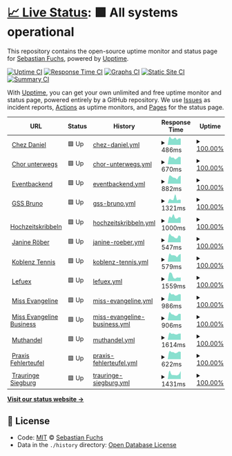 # [📈 Live Status](https://lefuex.github.io/upptime): <!--live status--> **🟩 All systems operational**

This repository contains the open-source uptime monitor and status page for [Sebastian Fuchs](https://lefuex.github.io/upptime), powered by [Upptime](https://github.com/upptime/upptime).

[![Uptime CI](https://github.com/koj-co/upptime/workflows/Uptime%20CI/badge.svg)](https://github.com/koj-co/upptime/actions?query=workflow%3A%22Uptime+CI%22)
[![Response Time CI](https://github.com/koj-co/upptime/workflows/Response%20Time%20CI/badge.svg)](https://github.com/koj-co/upptime/actions?query=workflow%3A%22Response+Time+CI%22)
[![Graphs CI](https://github.com/koj-co/upptime/workflows/Graphs%20CI/badge.svg)](https://github.com/koj-co/upptime/actions?query=workflow%3A%22Graphs+CI%22)
[![Static Site CI](https://github.com/koj-co/upptime/workflows/Static%20Site%20CI/badge.svg)](https://github.com/koj-co/upptime/actions?query=workflow%3A%22Static+Site+CI%22)
[![Summary CI](https://github.com/koj-co/upptime/workflows/Summary%20CI/badge.svg)](https://github.com/koj-co/upptime/actions?query=workflow%3A%22Summary+CI%22)

With [Upptime](https://upptime.js.org), you can get your own unlimited and free uptime monitor and status page, powered entirely by a GitHub repository. We use [Issues](https://github.com/lefuex/upptime/issues) as incident reports, [Actions](https://github.com/lefuex/upptime/actions) as uptime monitors, and [Pages](https://lefuex.github.io/upptime) for the status page.

<!--start: status pages-->
<!-- This summary is generated by Upptime (https://github.com/upptime/upptime) -->
<!-- Do not edit this manually, your changes will be overwritten -->
<!-- prettier-ignore -->
| URL | Status | History | Response Time | Uptime |
| --- | ------ | ------- | ------------- | ------ |
| <img alt="" src="https://favicons.githubusercontent.com/www.chez-daniel.com" height="13"> [Chez Daniel](https://www.chez-daniel.com) | 🟩 Up | [chez-daniel.yml](https://github.com/lefuex/upptime/commits/HEAD/history/chez-daniel.yml) | <details><summary><img alt="Response time graph" src="./graphs/chez-daniel/response-time-week.png" height="20"> 486ms</summary><br><a href="https://status.lefuex.de/history/chez-daniel"><img alt="Response time 532" src="https://img.shields.io/endpoint?url=https%3A%2F%2Fraw.githubusercontent.com%2Flefuex%2Fupptime%2FHEAD%2Fapi%2Fchez-daniel%2Fresponse-time.json"></a><br><a href="https://status.lefuex.de/history/chez-daniel"><img alt="24-hour response time 447" src="https://img.shields.io/endpoint?url=https%3A%2F%2Fraw.githubusercontent.com%2Flefuex%2Fupptime%2FHEAD%2Fapi%2Fchez-daniel%2Fresponse-time-day.json"></a><br><a href="https://status.lefuex.de/history/chez-daniel"><img alt="7-day response time 486" src="https://img.shields.io/endpoint?url=https%3A%2F%2Fraw.githubusercontent.com%2Flefuex%2Fupptime%2FHEAD%2Fapi%2Fchez-daniel%2Fresponse-time-week.json"></a><br><a href="https://status.lefuex.de/history/chez-daniel"><img alt="30-day response time 521" src="https://img.shields.io/endpoint?url=https%3A%2F%2Fraw.githubusercontent.com%2Flefuex%2Fupptime%2FHEAD%2Fapi%2Fchez-daniel%2Fresponse-time-month.json"></a><br><a href="https://status.lefuex.de/history/chez-daniel"><img alt="1-year response time 530" src="https://img.shields.io/endpoint?url=https%3A%2F%2Fraw.githubusercontent.com%2Flefuex%2Fupptime%2FHEAD%2Fapi%2Fchez-daniel%2Fresponse-time-year.json"></a></details> | <details><summary><a href="https://status.lefuex.de/history/chez-daniel">100.00%</a></summary><a href="https://status.lefuex.de/history/chez-daniel"><img alt="All-time uptime 99.99%" src="https://img.shields.io/endpoint?url=https%3A%2F%2Fraw.githubusercontent.com%2Flefuex%2Fupptime%2FHEAD%2Fapi%2Fchez-daniel%2Fuptime.json"></a><br><a href="https://status.lefuex.de/history/chez-daniel"><img alt="24-hour uptime 100.00%" src="https://img.shields.io/endpoint?url=https%3A%2F%2Fraw.githubusercontent.com%2Flefuex%2Fupptime%2FHEAD%2Fapi%2Fchez-daniel%2Fuptime-day.json"></a><br><a href="https://status.lefuex.de/history/chez-daniel"><img alt="7-day uptime 100.00%" src="https://img.shields.io/endpoint?url=https%3A%2F%2Fraw.githubusercontent.com%2Flefuex%2Fupptime%2FHEAD%2Fapi%2Fchez-daniel%2Fuptime-week.json"></a><br><a href="https://status.lefuex.de/history/chez-daniel"><img alt="30-day uptime 100.00%" src="https://img.shields.io/endpoint?url=https%3A%2F%2Fraw.githubusercontent.com%2Flefuex%2Fupptime%2FHEAD%2Fapi%2Fchez-daniel%2Fuptime-month.json"></a><br><a href="https://status.lefuex.de/history/chez-daniel"><img alt="1-year uptime 99.99%" src="https://img.shields.io/endpoint?url=https%3A%2F%2Fraw.githubusercontent.com%2Flefuex%2Fupptime%2FHEAD%2Fapi%2Fchez-daniel%2Fuptime-year.json"></a></details>
| <img alt="" src="https://favicons.githubusercontent.com/www.chor-unterwegs.org" height="13"> [Chor unterwegs](https://www.chor-unterwegs.org) | 🟩 Up | [chor-unterwegs.yml](https://github.com/lefuex/upptime/commits/HEAD/history/chor-unterwegs.yml) | <details><summary><img alt="Response time graph" src="./graphs/chor-unterwegs/response-time-week.png" height="20"> 670ms</summary><br><a href="https://status.lefuex.de/history/chor-unterwegs"><img alt="Response time 661" src="https://img.shields.io/endpoint?url=https%3A%2F%2Fraw.githubusercontent.com%2Flefuex%2Fupptime%2FHEAD%2Fapi%2Fchor-unterwegs%2Fresponse-time.json"></a><br><a href="https://status.lefuex.de/history/chor-unterwegs"><img alt="24-hour response time 720" src="https://img.shields.io/endpoint?url=https%3A%2F%2Fraw.githubusercontent.com%2Flefuex%2Fupptime%2FHEAD%2Fapi%2Fchor-unterwegs%2Fresponse-time-day.json"></a><br><a href="https://status.lefuex.de/history/chor-unterwegs"><img alt="7-day response time 670" src="https://img.shields.io/endpoint?url=https%3A%2F%2Fraw.githubusercontent.com%2Flefuex%2Fupptime%2FHEAD%2Fapi%2Fchor-unterwegs%2Fresponse-time-week.json"></a><br><a href="https://status.lefuex.de/history/chor-unterwegs"><img alt="30-day response time 695" src="https://img.shields.io/endpoint?url=https%3A%2F%2Fraw.githubusercontent.com%2Flefuex%2Fupptime%2FHEAD%2Fapi%2Fchor-unterwegs%2Fresponse-time-month.json"></a><br><a href="https://status.lefuex.de/history/chor-unterwegs"><img alt="1-year response time 661" src="https://img.shields.io/endpoint?url=https%3A%2F%2Fraw.githubusercontent.com%2Flefuex%2Fupptime%2FHEAD%2Fapi%2Fchor-unterwegs%2Fresponse-time-year.json"></a></details> | <details><summary><a href="https://status.lefuex.de/history/chor-unterwegs">100.00%</a></summary><a href="https://status.lefuex.de/history/chor-unterwegs"><img alt="All-time uptime 100.00%" src="https://img.shields.io/endpoint?url=https%3A%2F%2Fraw.githubusercontent.com%2Flefuex%2Fupptime%2FHEAD%2Fapi%2Fchor-unterwegs%2Fuptime.json"></a><br><a href="https://status.lefuex.de/history/chor-unterwegs"><img alt="24-hour uptime 100.00%" src="https://img.shields.io/endpoint?url=https%3A%2F%2Fraw.githubusercontent.com%2Flefuex%2Fupptime%2FHEAD%2Fapi%2Fchor-unterwegs%2Fuptime-day.json"></a><br><a href="https://status.lefuex.de/history/chor-unterwegs"><img alt="7-day uptime 100.00%" src="https://img.shields.io/endpoint?url=https%3A%2F%2Fraw.githubusercontent.com%2Flefuex%2Fupptime%2FHEAD%2Fapi%2Fchor-unterwegs%2Fuptime-week.json"></a><br><a href="https://status.lefuex.de/history/chor-unterwegs"><img alt="30-day uptime 100.00%" src="https://img.shields.io/endpoint?url=https%3A%2F%2Fraw.githubusercontent.com%2Flefuex%2Fupptime%2FHEAD%2Fapi%2Fchor-unterwegs%2Fuptime-month.json"></a><br><a href="https://status.lefuex.de/history/chor-unterwegs"><img alt="1-year uptime 100.00%" src="https://img.shields.io/endpoint?url=https%3A%2F%2Fraw.githubusercontent.com%2Flefuex%2Fupptime%2FHEAD%2Fapi%2Fchor-unterwegs%2Fuptime-year.json"></a></details>
| <img alt="" src="https://favicons.githubusercontent.com/eventbackend.de" height="13"> [Eventbackend](https://eventbackend.de) | 🟩 Up | [eventbackend.yml](https://github.com/lefuex/upptime/commits/HEAD/history/eventbackend.yml) | <details><summary><img alt="Response time graph" src="./graphs/eventbackend/response-time-week.png" height="20"> 882ms</summary><br><a href="https://status.lefuex.de/history/eventbackend"><img alt="Response time 1098" src="https://img.shields.io/endpoint?url=https%3A%2F%2Fraw.githubusercontent.com%2Flefuex%2Fupptime%2FHEAD%2Fapi%2Feventbackend%2Fresponse-time.json"></a><br><a href="https://status.lefuex.de/history/eventbackend"><img alt="24-hour response time 884" src="https://img.shields.io/endpoint?url=https%3A%2F%2Fraw.githubusercontent.com%2Flefuex%2Fupptime%2FHEAD%2Fapi%2Feventbackend%2Fresponse-time-day.json"></a><br><a href="https://status.lefuex.de/history/eventbackend"><img alt="7-day response time 882" src="https://img.shields.io/endpoint?url=https%3A%2F%2Fraw.githubusercontent.com%2Flefuex%2Fupptime%2FHEAD%2Fapi%2Feventbackend%2Fresponse-time-week.json"></a><br><a href="https://status.lefuex.de/history/eventbackend"><img alt="30-day response time 939" src="https://img.shields.io/endpoint?url=https%3A%2F%2Fraw.githubusercontent.com%2Flefuex%2Fupptime%2FHEAD%2Fapi%2Feventbackend%2Fresponse-time-month.json"></a><br><a href="https://status.lefuex.de/history/eventbackend"><img alt="1-year response time 1088" src="https://img.shields.io/endpoint?url=https%3A%2F%2Fraw.githubusercontent.com%2Flefuex%2Fupptime%2FHEAD%2Fapi%2Feventbackend%2Fresponse-time-year.json"></a></details> | <details><summary><a href="https://status.lefuex.de/history/eventbackend">100.00%</a></summary><a href="https://status.lefuex.de/history/eventbackend"><img alt="All-time uptime 100.00%" src="https://img.shields.io/endpoint?url=https%3A%2F%2Fraw.githubusercontent.com%2Flefuex%2Fupptime%2FHEAD%2Fapi%2Feventbackend%2Fuptime.json"></a><br><a href="https://status.lefuex.de/history/eventbackend"><img alt="24-hour uptime 100.00%" src="https://img.shields.io/endpoint?url=https%3A%2F%2Fraw.githubusercontent.com%2Flefuex%2Fupptime%2FHEAD%2Fapi%2Feventbackend%2Fuptime-day.json"></a><br><a href="https://status.lefuex.de/history/eventbackend"><img alt="7-day uptime 100.00%" src="https://img.shields.io/endpoint?url=https%3A%2F%2Fraw.githubusercontent.com%2Flefuex%2Fupptime%2FHEAD%2Fapi%2Feventbackend%2Fuptime-week.json"></a><br><a href="https://status.lefuex.de/history/eventbackend"><img alt="30-day uptime 100.00%" src="https://img.shields.io/endpoint?url=https%3A%2F%2Fraw.githubusercontent.com%2Flefuex%2Fupptime%2FHEAD%2Fapi%2Feventbackend%2Fuptime-month.json"></a><br><a href="https://status.lefuex.de/history/eventbackend"><img alt="1-year uptime 100.00%" src="https://img.shields.io/endpoint?url=https%3A%2F%2Fraw.githubusercontent.com%2Flefuex%2Fupptime%2FHEAD%2Fapi%2Feventbackend%2Fuptime-year.json"></a></details>
| <img alt="" src="https://favicons.githubusercontent.com/www.gss-bruno.de" height="13"> [GSS Bruno](https://www.gss-bruno.de) | 🟩 Up | [gss-bruno.yml](https://github.com/lefuex/upptime/commits/HEAD/history/gss-bruno.yml) | <details><summary><img alt="Response time graph" src="./graphs/gss-bruno/response-time-week.png" height="20"> 1321ms</summary><br><a href="https://status.lefuex.de/history/gss-bruno"><img alt="Response time 2048" src="https://img.shields.io/endpoint?url=https%3A%2F%2Fraw.githubusercontent.com%2Flefuex%2Fupptime%2FHEAD%2Fapi%2Fgss-bruno%2Fresponse-time.json"></a><br><a href="https://status.lefuex.de/history/gss-bruno"><img alt="24-hour response time 877" src="https://img.shields.io/endpoint?url=https%3A%2F%2Fraw.githubusercontent.com%2Flefuex%2Fupptime%2FHEAD%2Fapi%2Fgss-bruno%2Fresponse-time-day.json"></a><br><a href="https://status.lefuex.de/history/gss-bruno"><img alt="7-day response time 1321" src="https://img.shields.io/endpoint?url=https%3A%2F%2Fraw.githubusercontent.com%2Flefuex%2Fupptime%2FHEAD%2Fapi%2Fgss-bruno%2Fresponse-time-week.json"></a><br><a href="https://status.lefuex.de/history/gss-bruno"><img alt="30-day response time 1466" src="https://img.shields.io/endpoint?url=https%3A%2F%2Fraw.githubusercontent.com%2Flefuex%2Fupptime%2FHEAD%2Fapi%2Fgss-bruno%2Fresponse-time-month.json"></a><br><a href="https://status.lefuex.de/history/gss-bruno"><img alt="1-year response time 2028" src="https://img.shields.io/endpoint?url=https%3A%2F%2Fraw.githubusercontent.com%2Flefuex%2Fupptime%2FHEAD%2Fapi%2Fgss-bruno%2Fresponse-time-year.json"></a></details> | <details><summary><a href="https://status.lefuex.de/history/gss-bruno">100.00%</a></summary><a href="https://status.lefuex.de/history/gss-bruno"><img alt="All-time uptime 100.00%" src="https://img.shields.io/endpoint?url=https%3A%2F%2Fraw.githubusercontent.com%2Flefuex%2Fupptime%2FHEAD%2Fapi%2Fgss-bruno%2Fuptime.json"></a><br><a href="https://status.lefuex.de/history/gss-bruno"><img alt="24-hour uptime 100.00%" src="https://img.shields.io/endpoint?url=https%3A%2F%2Fraw.githubusercontent.com%2Flefuex%2Fupptime%2FHEAD%2Fapi%2Fgss-bruno%2Fuptime-day.json"></a><br><a href="https://status.lefuex.de/history/gss-bruno"><img alt="7-day uptime 100.00%" src="https://img.shields.io/endpoint?url=https%3A%2F%2Fraw.githubusercontent.com%2Flefuex%2Fupptime%2FHEAD%2Fapi%2Fgss-bruno%2Fuptime-week.json"></a><br><a href="https://status.lefuex.de/history/gss-bruno"><img alt="30-day uptime 100.00%" src="https://img.shields.io/endpoint?url=https%3A%2F%2Fraw.githubusercontent.com%2Flefuex%2Fupptime%2FHEAD%2Fapi%2Fgss-bruno%2Fuptime-month.json"></a><br><a href="https://status.lefuex.de/history/gss-bruno"><img alt="1-year uptime 100.00%" src="https://img.shields.io/endpoint?url=https%3A%2F%2Fraw.githubusercontent.com%2Flefuex%2Fupptime%2FHEAD%2Fapi%2Fgss-bruno%2Fuptime-year.json"></a></details>
| <img alt="" src="https://favicons.githubusercontent.com/www.hochzeitskribbeln.com" height="13"> [Hochzeitskribbeln](https://www.hochzeitskribbeln.com) | 🟩 Up | [hochzeitskribbeln.yml](https://github.com/lefuex/upptime/commits/HEAD/history/hochzeitskribbeln.yml) | <details><summary><img alt="Response time graph" src="./graphs/hochzeitskribbeln/response-time-week.png" height="20"> 1000ms</summary><br><a href="https://status.lefuex.de/history/hochzeitskribbeln"><img alt="Response time 1552" src="https://img.shields.io/endpoint?url=https%3A%2F%2Fraw.githubusercontent.com%2Flefuex%2Fupptime%2FHEAD%2Fapi%2Fhochzeitskribbeln%2Fresponse-time.json"></a><br><a href="https://status.lefuex.de/history/hochzeitskribbeln"><img alt="24-hour response time 835" src="https://img.shields.io/endpoint?url=https%3A%2F%2Fraw.githubusercontent.com%2Flefuex%2Fupptime%2FHEAD%2Fapi%2Fhochzeitskribbeln%2Fresponse-time-day.json"></a><br><a href="https://status.lefuex.de/history/hochzeitskribbeln"><img alt="7-day response time 1000" src="https://img.shields.io/endpoint?url=https%3A%2F%2Fraw.githubusercontent.com%2Flefuex%2Fupptime%2FHEAD%2Fapi%2Fhochzeitskribbeln%2Fresponse-time-week.json"></a><br><a href="https://status.lefuex.de/history/hochzeitskribbeln"><img alt="30-day response time 1200" src="https://img.shields.io/endpoint?url=https%3A%2F%2Fraw.githubusercontent.com%2Flefuex%2Fupptime%2FHEAD%2Fapi%2Fhochzeitskribbeln%2Fresponse-time-month.json"></a><br><a href="https://status.lefuex.de/history/hochzeitskribbeln"><img alt="1-year response time 1540" src="https://img.shields.io/endpoint?url=https%3A%2F%2Fraw.githubusercontent.com%2Flefuex%2Fupptime%2FHEAD%2Fapi%2Fhochzeitskribbeln%2Fresponse-time-year.json"></a></details> | <details><summary><a href="https://status.lefuex.de/history/hochzeitskribbeln">100.00%</a></summary><a href="https://status.lefuex.de/history/hochzeitskribbeln"><img alt="All-time uptime 100.00%" src="https://img.shields.io/endpoint?url=https%3A%2F%2Fraw.githubusercontent.com%2Flefuex%2Fupptime%2FHEAD%2Fapi%2Fhochzeitskribbeln%2Fuptime.json"></a><br><a href="https://status.lefuex.de/history/hochzeitskribbeln"><img alt="24-hour uptime 100.00%" src="https://img.shields.io/endpoint?url=https%3A%2F%2Fraw.githubusercontent.com%2Flefuex%2Fupptime%2FHEAD%2Fapi%2Fhochzeitskribbeln%2Fuptime-day.json"></a><br><a href="https://status.lefuex.de/history/hochzeitskribbeln"><img alt="7-day uptime 100.00%" src="https://img.shields.io/endpoint?url=https%3A%2F%2Fraw.githubusercontent.com%2Flefuex%2Fupptime%2FHEAD%2Fapi%2Fhochzeitskribbeln%2Fuptime-week.json"></a><br><a href="https://status.lefuex.de/history/hochzeitskribbeln"><img alt="30-day uptime 100.00%" src="https://img.shields.io/endpoint?url=https%3A%2F%2Fraw.githubusercontent.com%2Flefuex%2Fupptime%2FHEAD%2Fapi%2Fhochzeitskribbeln%2Fuptime-month.json"></a><br><a href="https://status.lefuex.de/history/hochzeitskribbeln"><img alt="1-year uptime 100.00%" src="https://img.shields.io/endpoint?url=https%3A%2F%2Fraw.githubusercontent.com%2Flefuex%2Fupptime%2FHEAD%2Fapi%2Fhochzeitskribbeln%2Fuptime-year.json"></a></details>
| <img alt="" src="https://favicons.githubusercontent.com/www.janine-roeber.de" height="13"> [Janine Röber](https://www.janine-roeber.de) | 🟩 Up | [janine-roeber.yml](https://github.com/lefuex/upptime/commits/HEAD/history/janine-roeber.yml) | <details><summary><img alt="Response time graph" src="./graphs/janine-roeber/response-time-week.png" height="20"> 547ms</summary><br><a href="https://status.lefuex.de/history/janine-roeber"><img alt="Response time 599" src="https://img.shields.io/endpoint?url=https%3A%2F%2Fraw.githubusercontent.com%2Flefuex%2Fupptime%2FHEAD%2Fapi%2Fjanine-roeber%2Fresponse-time.json"></a><br><a href="https://status.lefuex.de/history/janine-roeber"><img alt="24-hour response time 458" src="https://img.shields.io/endpoint?url=https%3A%2F%2Fraw.githubusercontent.com%2Flefuex%2Fupptime%2FHEAD%2Fapi%2Fjanine-roeber%2Fresponse-time-day.json"></a><br><a href="https://status.lefuex.de/history/janine-roeber"><img alt="7-day response time 547" src="https://img.shields.io/endpoint?url=https%3A%2F%2Fraw.githubusercontent.com%2Flefuex%2Fupptime%2FHEAD%2Fapi%2Fjanine-roeber%2Fresponse-time-week.json"></a><br><a href="https://status.lefuex.de/history/janine-roeber"><img alt="30-day response time 587" src="https://img.shields.io/endpoint?url=https%3A%2F%2Fraw.githubusercontent.com%2Flefuex%2Fupptime%2FHEAD%2Fapi%2Fjanine-roeber%2Fresponse-time-month.json"></a><br><a href="https://status.lefuex.de/history/janine-roeber"><img alt="1-year response time 600" src="https://img.shields.io/endpoint?url=https%3A%2F%2Fraw.githubusercontent.com%2Flefuex%2Fupptime%2FHEAD%2Fapi%2Fjanine-roeber%2Fresponse-time-year.json"></a></details> | <details><summary><a href="https://status.lefuex.de/history/janine-roeber">100.00%</a></summary><a href="https://status.lefuex.de/history/janine-roeber"><img alt="All-time uptime 100.00%" src="https://img.shields.io/endpoint?url=https%3A%2F%2Fraw.githubusercontent.com%2Flefuex%2Fupptime%2FHEAD%2Fapi%2Fjanine-roeber%2Fuptime.json"></a><br><a href="https://status.lefuex.de/history/janine-roeber"><img alt="24-hour uptime 100.00%" src="https://img.shields.io/endpoint?url=https%3A%2F%2Fraw.githubusercontent.com%2Flefuex%2Fupptime%2FHEAD%2Fapi%2Fjanine-roeber%2Fuptime-day.json"></a><br><a href="https://status.lefuex.de/history/janine-roeber"><img alt="7-day uptime 100.00%" src="https://img.shields.io/endpoint?url=https%3A%2F%2Fraw.githubusercontent.com%2Flefuex%2Fupptime%2FHEAD%2Fapi%2Fjanine-roeber%2Fuptime-week.json"></a><br><a href="https://status.lefuex.de/history/janine-roeber"><img alt="30-day uptime 100.00%" src="https://img.shields.io/endpoint?url=https%3A%2F%2Fraw.githubusercontent.com%2Flefuex%2Fupptime%2FHEAD%2Fapi%2Fjanine-roeber%2Fuptime-month.json"></a><br><a href="https://status.lefuex.de/history/janine-roeber"><img alt="1-year uptime 100.00%" src="https://img.shields.io/endpoint?url=https%3A%2F%2Fraw.githubusercontent.com%2Flefuex%2Fupptime%2FHEAD%2Fapi%2Fjanine-roeber%2Fuptime-year.json"></a></details>
| <img alt="" src="https://favicons.githubusercontent.com/www.koblenz-tennis.de" height="13"> [Koblenz Tennis](https://www.koblenz-tennis.de) | 🟩 Up | [koblenz-tennis.yml](https://github.com/lefuex/upptime/commits/HEAD/history/koblenz-tennis.yml) | <details><summary><img alt="Response time graph" src="./graphs/koblenz-tennis/response-time-week.png" height="20"> 579ms</summary><br><a href="https://status.lefuex.de/history/koblenz-tennis"><img alt="Response time 630" src="https://img.shields.io/endpoint?url=https%3A%2F%2Fraw.githubusercontent.com%2Flefuex%2Fupptime%2FHEAD%2Fapi%2Fkoblenz-tennis%2Fresponse-time.json"></a><br><a href="https://status.lefuex.de/history/koblenz-tennis"><img alt="24-hour response time 551" src="https://img.shields.io/endpoint?url=https%3A%2F%2Fraw.githubusercontent.com%2Flefuex%2Fupptime%2FHEAD%2Fapi%2Fkoblenz-tennis%2Fresponse-time-day.json"></a><br><a href="https://status.lefuex.de/history/koblenz-tennis"><img alt="7-day response time 579" src="https://img.shields.io/endpoint?url=https%3A%2F%2Fraw.githubusercontent.com%2Flefuex%2Fupptime%2FHEAD%2Fapi%2Fkoblenz-tennis%2Fresponse-time-week.json"></a><br><a href="https://status.lefuex.de/history/koblenz-tennis"><img alt="30-day response time 598" src="https://img.shields.io/endpoint?url=https%3A%2F%2Fraw.githubusercontent.com%2Flefuex%2Fupptime%2FHEAD%2Fapi%2Fkoblenz-tennis%2Fresponse-time-month.json"></a><br><a href="https://status.lefuex.de/history/koblenz-tennis"><img alt="1-year response time 630" src="https://img.shields.io/endpoint?url=https%3A%2F%2Fraw.githubusercontent.com%2Flefuex%2Fupptime%2FHEAD%2Fapi%2Fkoblenz-tennis%2Fresponse-time-year.json"></a></details> | <details><summary><a href="https://status.lefuex.de/history/koblenz-tennis">100.00%</a></summary><a href="https://status.lefuex.de/history/koblenz-tennis"><img alt="All-time uptime 100.00%" src="https://img.shields.io/endpoint?url=https%3A%2F%2Fraw.githubusercontent.com%2Flefuex%2Fupptime%2FHEAD%2Fapi%2Fkoblenz-tennis%2Fuptime.json"></a><br><a href="https://status.lefuex.de/history/koblenz-tennis"><img alt="24-hour uptime 100.00%" src="https://img.shields.io/endpoint?url=https%3A%2F%2Fraw.githubusercontent.com%2Flefuex%2Fupptime%2FHEAD%2Fapi%2Fkoblenz-tennis%2Fuptime-day.json"></a><br><a href="https://status.lefuex.de/history/koblenz-tennis"><img alt="7-day uptime 100.00%" src="https://img.shields.io/endpoint?url=https%3A%2F%2Fraw.githubusercontent.com%2Flefuex%2Fupptime%2FHEAD%2Fapi%2Fkoblenz-tennis%2Fuptime-week.json"></a><br><a href="https://status.lefuex.de/history/koblenz-tennis"><img alt="30-day uptime 100.00%" src="https://img.shields.io/endpoint?url=https%3A%2F%2Fraw.githubusercontent.com%2Flefuex%2Fupptime%2FHEAD%2Fapi%2Fkoblenz-tennis%2Fuptime-month.json"></a><br><a href="https://status.lefuex.de/history/koblenz-tennis"><img alt="1-year uptime 99.99%" src="https://img.shields.io/endpoint?url=https%3A%2F%2Fraw.githubusercontent.com%2Flefuex%2Fupptime%2FHEAD%2Fapi%2Fkoblenz-tennis%2Fuptime-year.json"></a></details>
| <img alt="" src="https://favicons.githubusercontent.com/www.lefuex.de" height="13"> [Lefuex](https://www.lefuex.de) | 🟩 Up | [lefuex.yml](https://github.com/lefuex/upptime/commits/HEAD/history/lefuex.yml) | <details><summary><img alt="Response time graph" src="./graphs/lefuex/response-time-week.png" height="20"> 1559ms</summary><br><a href="https://status.lefuex.de/history/lefuex"><img alt="Response time 1177" src="https://img.shields.io/endpoint?url=https%3A%2F%2Fraw.githubusercontent.com%2Flefuex%2Fupptime%2FHEAD%2Fapi%2Flefuex%2Fresponse-time.json"></a><br><a href="https://status.lefuex.de/history/lefuex"><img alt="24-hour response time 1144" src="https://img.shields.io/endpoint?url=https%3A%2F%2Fraw.githubusercontent.com%2Flefuex%2Fupptime%2FHEAD%2Fapi%2Flefuex%2Fresponse-time-day.json"></a><br><a href="https://status.lefuex.de/history/lefuex"><img alt="7-day response time 1559" src="https://img.shields.io/endpoint?url=https%3A%2F%2Fraw.githubusercontent.com%2Flefuex%2Fupptime%2FHEAD%2Fapi%2Flefuex%2Fresponse-time-week.json"></a><br><a href="https://status.lefuex.de/history/lefuex"><img alt="30-day response time 1655" src="https://img.shields.io/endpoint?url=https%3A%2F%2Fraw.githubusercontent.com%2Flefuex%2Fupptime%2FHEAD%2Fapi%2Flefuex%2Fresponse-time-month.json"></a><br><a href="https://status.lefuex.de/history/lefuex"><img alt="1-year response time 1203" src="https://img.shields.io/endpoint?url=https%3A%2F%2Fraw.githubusercontent.com%2Flefuex%2Fupptime%2FHEAD%2Fapi%2Flefuex%2Fresponse-time-year.json"></a></details> | <details><summary><a href="https://status.lefuex.de/history/lefuex">100.00%</a></summary><a href="https://status.lefuex.de/history/lefuex"><img alt="All-time uptime 99.85%" src="https://img.shields.io/endpoint?url=https%3A%2F%2Fraw.githubusercontent.com%2Flefuex%2Fupptime%2FHEAD%2Fapi%2Flefuex%2Fuptime.json"></a><br><a href="https://status.lefuex.de/history/lefuex"><img alt="24-hour uptime 100.00%" src="https://img.shields.io/endpoint?url=https%3A%2F%2Fraw.githubusercontent.com%2Flefuex%2Fupptime%2FHEAD%2Fapi%2Flefuex%2Fuptime-day.json"></a><br><a href="https://status.lefuex.de/history/lefuex"><img alt="7-day uptime 100.00%" src="https://img.shields.io/endpoint?url=https%3A%2F%2Fraw.githubusercontent.com%2Flefuex%2Fupptime%2FHEAD%2Fapi%2Flefuex%2Fuptime-week.json"></a><br><a href="https://status.lefuex.de/history/lefuex"><img alt="30-day uptime 100.00%" src="https://img.shields.io/endpoint?url=https%3A%2F%2Fraw.githubusercontent.com%2Flefuex%2Fupptime%2FHEAD%2Fapi%2Flefuex%2Fuptime-month.json"></a><br><a href="https://status.lefuex.de/history/lefuex"><img alt="1-year uptime 99.84%" src="https://img.shields.io/endpoint?url=https%3A%2F%2Fraw.githubusercontent.com%2Flefuex%2Fupptime%2FHEAD%2Fapi%2Flefuex%2Fuptime-year.json"></a></details>
| <img alt="" src="https://favicons.githubusercontent.com/www.miss-evangeline.de" height="13"> [Miss Evangeline](https://www.miss-evangeline.de) | 🟩 Up | [miss-evangeline.yml](https://github.com/lefuex/upptime/commits/HEAD/history/miss-evangeline.yml) | <details><summary><img alt="Response time graph" src="./graphs/miss-evangeline/response-time-week.png" height="20"> 986ms</summary><br><a href="https://status.lefuex.de/history/miss-evangeline"><img alt="Response time 1926" src="https://img.shields.io/endpoint?url=https%3A%2F%2Fraw.githubusercontent.com%2Flefuex%2Fupptime%2FHEAD%2Fapi%2Fmiss-evangeline%2Fresponse-time.json"></a><br><a href="https://status.lefuex.de/history/miss-evangeline"><img alt="24-hour response time 879" src="https://img.shields.io/endpoint?url=https%3A%2F%2Fraw.githubusercontent.com%2Flefuex%2Fupptime%2FHEAD%2Fapi%2Fmiss-evangeline%2Fresponse-time-day.json"></a><br><a href="https://status.lefuex.de/history/miss-evangeline"><img alt="7-day response time 986" src="https://img.shields.io/endpoint?url=https%3A%2F%2Fraw.githubusercontent.com%2Flefuex%2Fupptime%2FHEAD%2Fapi%2Fmiss-evangeline%2Fresponse-time-week.json"></a><br><a href="https://status.lefuex.de/history/miss-evangeline"><img alt="30-day response time 1076" src="https://img.shields.io/endpoint?url=https%3A%2F%2Fraw.githubusercontent.com%2Flefuex%2Fupptime%2FHEAD%2Fapi%2Fmiss-evangeline%2Fresponse-time-month.json"></a><br><a href="https://status.lefuex.de/history/miss-evangeline"><img alt="1-year response time 1881" src="https://img.shields.io/endpoint?url=https%3A%2F%2Fraw.githubusercontent.com%2Flefuex%2Fupptime%2FHEAD%2Fapi%2Fmiss-evangeline%2Fresponse-time-year.json"></a></details> | <details><summary><a href="https://status.lefuex.de/history/miss-evangeline">100.00%</a></summary><a href="https://status.lefuex.de/history/miss-evangeline"><img alt="All-time uptime 99.97%" src="https://img.shields.io/endpoint?url=https%3A%2F%2Fraw.githubusercontent.com%2Flefuex%2Fupptime%2FHEAD%2Fapi%2Fmiss-evangeline%2Fuptime.json"></a><br><a href="https://status.lefuex.de/history/miss-evangeline"><img alt="24-hour uptime 100.00%" src="https://img.shields.io/endpoint?url=https%3A%2F%2Fraw.githubusercontent.com%2Flefuex%2Fupptime%2FHEAD%2Fapi%2Fmiss-evangeline%2Fuptime-day.json"></a><br><a href="https://status.lefuex.de/history/miss-evangeline"><img alt="7-day uptime 100.00%" src="https://img.shields.io/endpoint?url=https%3A%2F%2Fraw.githubusercontent.com%2Flefuex%2Fupptime%2FHEAD%2Fapi%2Fmiss-evangeline%2Fuptime-week.json"></a><br><a href="https://status.lefuex.de/history/miss-evangeline"><img alt="30-day uptime 100.00%" src="https://img.shields.io/endpoint?url=https%3A%2F%2Fraw.githubusercontent.com%2Flefuex%2Fupptime%2FHEAD%2Fapi%2Fmiss-evangeline%2Fuptime-month.json"></a><br><a href="https://status.lefuex.de/history/miss-evangeline"><img alt="1-year uptime 99.97%" src="https://img.shields.io/endpoint?url=https%3A%2F%2Fraw.githubusercontent.com%2Flefuex%2Fupptime%2FHEAD%2Fapi%2Fmiss-evangeline%2Fuptime-year.json"></a></details>
| <img alt="" src="https://favicons.githubusercontent.com/business.miss-evangeline.de" height="13"> [Miss Evangeline Business](https://business.miss-evangeline.de) | 🟩 Up | [miss-evangeline-business.yml](https://github.com/lefuex/upptime/commits/HEAD/history/miss-evangeline-business.yml) | <details><summary><img alt="Response time graph" src="./graphs/miss-evangeline-business/response-time-week.png" height="20"> 906ms</summary><br><a href="https://status.lefuex.de/history/miss-evangeline-business"><img alt="Response time 2117" src="https://img.shields.io/endpoint?url=https%3A%2F%2Fraw.githubusercontent.com%2Flefuex%2Fupptime%2FHEAD%2Fapi%2Fmiss-evangeline-business%2Fresponse-time.json"></a><br><a href="https://status.lefuex.de/history/miss-evangeline-business"><img alt="24-hour response time 874" src="https://img.shields.io/endpoint?url=https%3A%2F%2Fraw.githubusercontent.com%2Flefuex%2Fupptime%2FHEAD%2Fapi%2Fmiss-evangeline-business%2Fresponse-time-day.json"></a><br><a href="https://status.lefuex.de/history/miss-evangeline-business"><img alt="7-day response time 906" src="https://img.shields.io/endpoint?url=https%3A%2F%2Fraw.githubusercontent.com%2Flefuex%2Fupptime%2FHEAD%2Fapi%2Fmiss-evangeline-business%2Fresponse-time-week.json"></a><br><a href="https://status.lefuex.de/history/miss-evangeline-business"><img alt="30-day response time 1113" src="https://img.shields.io/endpoint?url=https%3A%2F%2Fraw.githubusercontent.com%2Flefuex%2Fupptime%2FHEAD%2Fapi%2Fmiss-evangeline-business%2Fresponse-time-month.json"></a><br><a href="https://status.lefuex.de/history/miss-evangeline-business"><img alt="1-year response time 2060" src="https://img.shields.io/endpoint?url=https%3A%2F%2Fraw.githubusercontent.com%2Flefuex%2Fupptime%2FHEAD%2Fapi%2Fmiss-evangeline-business%2Fresponse-time-year.json"></a></details> | <details><summary><a href="https://status.lefuex.de/history/miss-evangeline-business">100.00%</a></summary><a href="https://status.lefuex.de/history/miss-evangeline-business"><img alt="All-time uptime 99.98%" src="https://img.shields.io/endpoint?url=https%3A%2F%2Fraw.githubusercontent.com%2Flefuex%2Fupptime%2FHEAD%2Fapi%2Fmiss-evangeline-business%2Fuptime.json"></a><br><a href="https://status.lefuex.de/history/miss-evangeline-business"><img alt="24-hour uptime 100.00%" src="https://img.shields.io/endpoint?url=https%3A%2F%2Fraw.githubusercontent.com%2Flefuex%2Fupptime%2FHEAD%2Fapi%2Fmiss-evangeline-business%2Fuptime-day.json"></a><br><a href="https://status.lefuex.de/history/miss-evangeline-business"><img alt="7-day uptime 100.00%" src="https://img.shields.io/endpoint?url=https%3A%2F%2Fraw.githubusercontent.com%2Flefuex%2Fupptime%2FHEAD%2Fapi%2Fmiss-evangeline-business%2Fuptime-week.json"></a><br><a href="https://status.lefuex.de/history/miss-evangeline-business"><img alt="30-day uptime 100.00%" src="https://img.shields.io/endpoint?url=https%3A%2F%2Fraw.githubusercontent.com%2Flefuex%2Fupptime%2FHEAD%2Fapi%2Fmiss-evangeline-business%2Fuptime-month.json"></a><br><a href="https://status.lefuex.de/history/miss-evangeline-business"><img alt="1-year uptime 99.98%" src="https://img.shields.io/endpoint?url=https%3A%2F%2Fraw.githubusercontent.com%2Flefuex%2Fupptime%2FHEAD%2Fapi%2Fmiss-evangeline-business%2Fuptime-year.json"></a></details>
| <img alt="" src="https://favicons.githubusercontent.com/www.muthandel.de" height="13"> [Muthandel](https://www.muthandel.de) | 🟩 Up | [muthandel.yml](https://github.com/lefuex/upptime/commits/HEAD/history/muthandel.yml) | <details><summary><img alt="Response time graph" src="./graphs/muthandel/response-time-week.png" height="20"> 1614ms</summary><br><a href="https://status.lefuex.de/history/muthandel"><img alt="Response time 1542" src="https://img.shields.io/endpoint?url=https%3A%2F%2Fraw.githubusercontent.com%2Flefuex%2Fupptime%2FHEAD%2Fapi%2Fmuthandel%2Fresponse-time.json"></a><br><a href="https://status.lefuex.de/history/muthandel"><img alt="24-hour response time 1308" src="https://img.shields.io/endpoint?url=https%3A%2F%2Fraw.githubusercontent.com%2Flefuex%2Fupptime%2FHEAD%2Fapi%2Fmuthandel%2Fresponse-time-day.json"></a><br><a href="https://status.lefuex.de/history/muthandel"><img alt="7-day response time 1614" src="https://img.shields.io/endpoint?url=https%3A%2F%2Fraw.githubusercontent.com%2Flefuex%2Fupptime%2FHEAD%2Fapi%2Fmuthandel%2Fresponse-time-week.json"></a><br><a href="https://status.lefuex.de/history/muthandel"><img alt="30-day response time 1487" src="https://img.shields.io/endpoint?url=https%3A%2F%2Fraw.githubusercontent.com%2Flefuex%2Fupptime%2FHEAD%2Fapi%2Fmuthandel%2Fresponse-time-month.json"></a><br><a href="https://status.lefuex.de/history/muthandel"><img alt="1-year response time 1574" src="https://img.shields.io/endpoint?url=https%3A%2F%2Fraw.githubusercontent.com%2Flefuex%2Fupptime%2FHEAD%2Fapi%2Fmuthandel%2Fresponse-time-year.json"></a></details> | <details><summary><a href="https://status.lefuex.de/history/muthandel">100.00%</a></summary><a href="https://status.lefuex.de/history/muthandel"><img alt="All-time uptime 100.00%" src="https://img.shields.io/endpoint?url=https%3A%2F%2Fraw.githubusercontent.com%2Flefuex%2Fupptime%2FHEAD%2Fapi%2Fmuthandel%2Fuptime.json"></a><br><a href="https://status.lefuex.de/history/muthandel"><img alt="24-hour uptime 100.00%" src="https://img.shields.io/endpoint?url=https%3A%2F%2Fraw.githubusercontent.com%2Flefuex%2Fupptime%2FHEAD%2Fapi%2Fmuthandel%2Fuptime-day.json"></a><br><a href="https://status.lefuex.de/history/muthandel"><img alt="7-day uptime 100.00%" src="https://img.shields.io/endpoint?url=https%3A%2F%2Fraw.githubusercontent.com%2Flefuex%2Fupptime%2FHEAD%2Fapi%2Fmuthandel%2Fuptime-week.json"></a><br><a href="https://status.lefuex.de/history/muthandel"><img alt="30-day uptime 100.00%" src="https://img.shields.io/endpoint?url=https%3A%2F%2Fraw.githubusercontent.com%2Flefuex%2Fupptime%2FHEAD%2Fapi%2Fmuthandel%2Fuptime-month.json"></a><br><a href="https://status.lefuex.de/history/muthandel"><img alt="1-year uptime 100.00%" src="https://img.shields.io/endpoint?url=https%3A%2F%2Fraw.githubusercontent.com%2Flefuex%2Fupptime%2FHEAD%2Fapi%2Fmuthandel%2Fuptime-year.json"></a></details>
| <img alt="" src="https://favicons.githubusercontent.com/www.praxis-fehlerteufel.de" height="13"> [Praxis Fehlerteufel](https://www.praxis-fehlerteufel.de) | 🟩 Up | [praxis-fehlerteufel.yml](https://github.com/lefuex/upptime/commits/HEAD/history/praxis-fehlerteufel.yml) | <details><summary><img alt="Response time graph" src="./graphs/praxis-fehlerteufel/response-time-week.png" height="20"> 622ms</summary><br><a href="https://status.lefuex.de/history/praxis-fehlerteufel"><img alt="Response time 718" src="https://img.shields.io/endpoint?url=https%3A%2F%2Fraw.githubusercontent.com%2Flefuex%2Fupptime%2FHEAD%2Fapi%2Fpraxis-fehlerteufel%2Fresponse-time.json"></a><br><a href="https://status.lefuex.de/history/praxis-fehlerteufel"><img alt="24-hour response time 579" src="https://img.shields.io/endpoint?url=https%3A%2F%2Fraw.githubusercontent.com%2Flefuex%2Fupptime%2FHEAD%2Fapi%2Fpraxis-fehlerteufel%2Fresponse-time-day.json"></a><br><a href="https://status.lefuex.de/history/praxis-fehlerteufel"><img alt="7-day response time 622" src="https://img.shields.io/endpoint?url=https%3A%2F%2Fraw.githubusercontent.com%2Flefuex%2Fupptime%2FHEAD%2Fapi%2Fpraxis-fehlerteufel%2Fresponse-time-week.json"></a><br><a href="https://status.lefuex.de/history/praxis-fehlerteufel"><img alt="30-day response time 669" src="https://img.shields.io/endpoint?url=https%3A%2F%2Fraw.githubusercontent.com%2Flefuex%2Fupptime%2FHEAD%2Fapi%2Fpraxis-fehlerteufel%2Fresponse-time-month.json"></a><br><a href="https://status.lefuex.de/history/praxis-fehlerteufel"><img alt="1-year response time 715" src="https://img.shields.io/endpoint?url=https%3A%2F%2Fraw.githubusercontent.com%2Flefuex%2Fupptime%2FHEAD%2Fapi%2Fpraxis-fehlerteufel%2Fresponse-time-year.json"></a></details> | <details><summary><a href="https://status.lefuex.de/history/praxis-fehlerteufel">100.00%</a></summary><a href="https://status.lefuex.de/history/praxis-fehlerteufel"><img alt="All-time uptime 99.99%" src="https://img.shields.io/endpoint?url=https%3A%2F%2Fraw.githubusercontent.com%2Flefuex%2Fupptime%2FHEAD%2Fapi%2Fpraxis-fehlerteufel%2Fuptime.json"></a><br><a href="https://status.lefuex.de/history/praxis-fehlerteufel"><img alt="24-hour uptime 100.00%" src="https://img.shields.io/endpoint?url=https%3A%2F%2Fraw.githubusercontent.com%2Flefuex%2Fupptime%2FHEAD%2Fapi%2Fpraxis-fehlerteufel%2Fuptime-day.json"></a><br><a href="https://status.lefuex.de/history/praxis-fehlerteufel"><img alt="7-day uptime 100.00%" src="https://img.shields.io/endpoint?url=https%3A%2F%2Fraw.githubusercontent.com%2Flefuex%2Fupptime%2FHEAD%2Fapi%2Fpraxis-fehlerteufel%2Fuptime-week.json"></a><br><a href="https://status.lefuex.de/history/praxis-fehlerteufel"><img alt="30-day uptime 100.00%" src="https://img.shields.io/endpoint?url=https%3A%2F%2Fraw.githubusercontent.com%2Flefuex%2Fupptime%2FHEAD%2Fapi%2Fpraxis-fehlerteufel%2Fuptime-month.json"></a><br><a href="https://status.lefuex.de/history/praxis-fehlerteufel"><img alt="1-year uptime 99.99%" src="https://img.shields.io/endpoint?url=https%3A%2F%2Fraw.githubusercontent.com%2Flefuex%2Fupptime%2FHEAD%2Fapi%2Fpraxis-fehlerteufel%2Fuptime-year.json"></a></details>
| <img alt="" src="https://favicons.githubusercontent.com/www.trauringesiegburg.de" height="13"> [Trauringe Siegburg](https://www.trauringesiegburg.de) | 🟩 Up | [trauringe-siegburg.yml](https://github.com/lefuex/upptime/commits/HEAD/history/trauringe-siegburg.yml) | <details><summary><img alt="Response time graph" src="./graphs/trauringe-siegburg/response-time-week.png" height="20"> 1431ms</summary><br><a href="https://status.lefuex.de/history/trauringe-siegburg"><img alt="Response time 1750" src="https://img.shields.io/endpoint?url=https%3A%2F%2Fraw.githubusercontent.com%2Flefuex%2Fupptime%2FHEAD%2Fapi%2Ftrauringe-siegburg%2Fresponse-time.json"></a><br><a href="https://status.lefuex.de/history/trauringe-siegburg"><img alt="24-hour response time 2023" src="https://img.shields.io/endpoint?url=https%3A%2F%2Fraw.githubusercontent.com%2Flefuex%2Fupptime%2FHEAD%2Fapi%2Ftrauringe-siegburg%2Fresponse-time-day.json"></a><br><a href="https://status.lefuex.de/history/trauringe-siegburg"><img alt="7-day response time 1431" src="https://img.shields.io/endpoint?url=https%3A%2F%2Fraw.githubusercontent.com%2Flefuex%2Fupptime%2FHEAD%2Fapi%2Ftrauringe-siegburg%2Fresponse-time-week.json"></a><br><a href="https://status.lefuex.de/history/trauringe-siegburg"><img alt="30-day response time 1329" src="https://img.shields.io/endpoint?url=https%3A%2F%2Fraw.githubusercontent.com%2Flefuex%2Fupptime%2FHEAD%2Fapi%2Ftrauringe-siegburg%2Fresponse-time-month.json"></a><br><a href="https://status.lefuex.de/history/trauringe-siegburg"><img alt="1-year response time 1814" src="https://img.shields.io/endpoint?url=https%3A%2F%2Fraw.githubusercontent.com%2Flefuex%2Fupptime%2FHEAD%2Fapi%2Ftrauringe-siegburg%2Fresponse-time-year.json"></a></details> | <details><summary><a href="https://status.lefuex.de/history/trauringe-siegburg">100.00%</a></summary><a href="https://status.lefuex.de/history/trauringe-siegburg"><img alt="All-time uptime 99.96%" src="https://img.shields.io/endpoint?url=https%3A%2F%2Fraw.githubusercontent.com%2Flefuex%2Fupptime%2FHEAD%2Fapi%2Ftrauringe-siegburg%2Fuptime.json"></a><br><a href="https://status.lefuex.de/history/trauringe-siegburg"><img alt="24-hour uptime 100.00%" src="https://img.shields.io/endpoint?url=https%3A%2F%2Fraw.githubusercontent.com%2Flefuex%2Fupptime%2FHEAD%2Fapi%2Ftrauringe-siegburg%2Fuptime-day.json"></a><br><a href="https://status.lefuex.de/history/trauringe-siegburg"><img alt="7-day uptime 100.00%" src="https://img.shields.io/endpoint?url=https%3A%2F%2Fraw.githubusercontent.com%2Flefuex%2Fupptime%2FHEAD%2Fapi%2Ftrauringe-siegburg%2Fuptime-week.json"></a><br><a href="https://status.lefuex.de/history/trauringe-siegburg"><img alt="30-day uptime 100.00%" src="https://img.shields.io/endpoint?url=https%3A%2F%2Fraw.githubusercontent.com%2Flefuex%2Fupptime%2FHEAD%2Fapi%2Ftrauringe-siegburg%2Fuptime-month.json"></a><br><a href="https://status.lefuex.de/history/trauringe-siegburg"><img alt="1-year uptime 99.99%" src="https://img.shields.io/endpoint?url=https%3A%2F%2Fraw.githubusercontent.com%2Flefuex%2Fupptime%2FHEAD%2Fapi%2Ftrauringe-siegburg%2Fuptime-year.json"></a></details>

<!--end: status pages-->

[**Visit our status website →**](https://lefuex.github.io/upptime)

## 📄 License

- Code: [MIT](./LICENSE) © [Sebastian Fuchs](https://lefuex.github.io/upptime)
- Data in the `./history` directory: [Open Database License](https://opendatacommons.org/licenses/odbl/1-0/)
